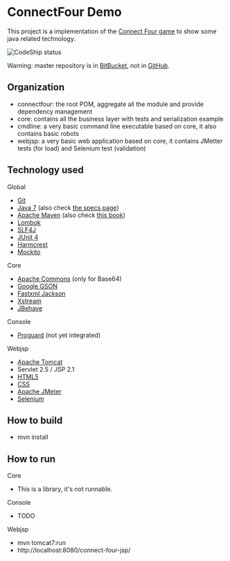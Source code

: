 ConnectFour Demo
===============
This project is a implementation of the [Connect Four game](http://en.wikipedia.org/wiki/Connect_Four) to show some java related technology.

![CodeShip status](https://www.codeship.io/projects/1d88ad50-af84-0131-1f7f-52f111de9aa7/status)

Warning: master repository is in [BitBucket](https://bitbucket.org/vrampal/connectfour), not in [GitHub](https://github.com/vrampal/connectfour).

Organization
------------

* connectfour: the root POM, aggregate all the module and provide dependency management
* core: contains all the business layer with tests and serialization example
* cmdline: a very basic command line executable based on core, it also contains basic robots
* webjsp: a very basic web application based on core, it contains JMetter tests (for load) and Selenium test (validation)

Technology used
---------------

Global

* [Git](http://git-scm.com/)
* [Java 7](http://docs.oracle.com/javase/7/docs/) (also check [the specs page](http://docs.oracle.com/javase/specs/))
* [Apache Maven](http://maven.apache.org/pom.html) (also check [this book](http://books.sonatype.com/mvnref-book/reference/))
* [Lombok](http://projectlombok.org/features/)
* [SLF4J](http://www.slf4j.org/)
* [JUnit 4](https://github.com/junit-team/junit/wiki)
* [Harmcrest](https://code.google.com/p/hamcrest/wiki/Tutorial)
* [Mockito](http://docs.mockito.googlecode.com/hg/latest/org/mockito/Mockito.html)

Core

* [Apache Commons](http://commons.apache.org/) (only for Base64)
* [Google GSON](https://sites.google.com/site/gson/gson-user-guide)
* [Fastxml Jackson](http://wiki.fasterxml.com/JacksonHome)
* [Xstream](http://xstream.codehaus.org/)
* [JBehave](http://jbehave.org/reference/stable/getting-started.html)

Console

* [Proguard](http://proguard.sourceforge.net/) (not yet integrated)

Webjsp

* [Apache Tomcat](http://tomcat.apache.org/)
* Servlet 2.5 / JSP 2.1
* [HTML5](http://www.w3.org/TR/html5/)
* [CSS](http://www.w3.org/TR/CSS2/)
* [Apache JMeter](https://jmeter.apache.org/)
* [Selenium](http://docs.seleniumhq.org/)

How to build
------------

* mvn install

How to run
----------

Core

* This is a library, it's not runnable.

Console

* TODO

Webjsp

* mvn tomcat7:run
* http://localhost:8080/connect-four-jsp/
